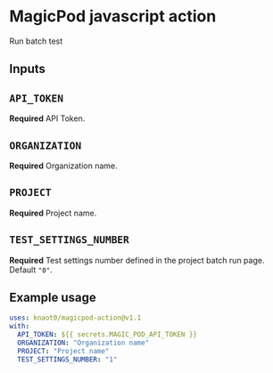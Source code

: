 # MagicPod javascript action

Run batch test

## Inputs

## `API_TOKEN`

**Required** API Token.

## `ORGANIZATION`

**Required** Organization name.

## `PROJECT`

**Required** Project name.

## `TEST_SETTINGS_NUMBER`

**Required** Test settings number defined in the project batch run page. Default `"0"`.

## Example usage

```yml
uses: knaot0/magicpod-action@v1.1
with:
  API_TOKEN: ${{ secrets.MAGIC_POD_API_TOKEN }}
  ORGANIZATION: "Organization name"
  PROJECT: "Project name"
  TEST_SETTINGS_NUMBER: "1"
```
